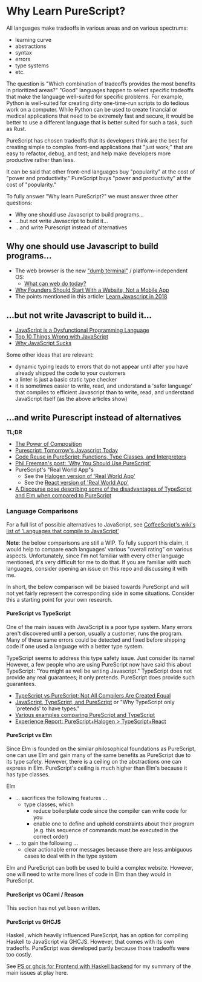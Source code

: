 # Why Learn PureScript?

All languages make tradeoffs in various areas and on various spectrums:
- learning curve
- abstractions
- syntax
- errors
- type systems
- etc.

The question is "Which combination of tradeoffs provides the most benefits in prioritized areas?" "Good" languages happen to select specific tradeoffs that make the language well-suited for specific problems. For example, Python is well-suited for creating dirty one-time-run scripts to do tedious work on a computer. While Python can be used to create financial or medical applications that need to be extremely fast and secure, it would be better to use a different language that is better suited for such a task, such as Rust.

PureScript has chosen tradeoffs that its developers think are the best for creating simple to complex front-end applications that "just work;" that are easy to refactor, debug, and test; and help make developers more productive rather than less.

It can be said that other front-end languages buy "popularity" at the cost of "power and productivity."
PureScript buys "power and productivity" at the cost of "popularity."

To fully answer "Why learn PureScript?" we must answer three other questions:
- Why one should use Javascript to build programs...
- ...but not write Javascript to build it...
- ...and write Purescript instead of alternatives

## Why one should use Javascript to build programs...

- The web browser is the new ["dumb terminal"](https://www.youtube.com/embed/YI34UIMgkxs?start=1762&end=1828) / platform-independent OS:
    - [What can web do today?](https://whatwebcando.today/)
- [Why Founders Should Start With a Website, Not a Mobile App](https://article.voxsnap.com/atrium/founders-should-build-website-not-mobile-app)
- The points mentioned in this article: [Learn Javascript in 2018](https://web.archive.org/web/20181201032915/https://medium.com/zerotomastery/learn-to-code-in-2018-get-hired-and-have-fun-along-the-way-b338247eed6a)

## ...but not write Javascript to build it...

- [JavaScript is a Dysfunctional Programming Language](https://medium.com/javascript-non-grata/javascript-is-a-dysfunctional-programming-language-a1f4866e186f)
- [Top 10 Things Wrong with JavaScript](https://medium.com/javascript-non-grata/the-top-10-things-wrong-with-javascript-58f440d6b3d8)
- [Why JavaScript Sucks](https://whydoesitsuck.com/why-does-javascript-suck/)

Some other ideas that are relevant:
- dynamic typing leads to errors that do not appear until after you have already shipped the code to your customers
- a linter is just a basic static type checker
- it is sometimes easier to write, read, and understand a 'safer language' that compiles to efficient Javascript than to write, read, and understand JavaScript itself (as the above articles show)

## ...and write Purescript instead of alternatives

**TL;DR**

- [The Power of Composition](https://youtu.be/vDe-4o8Uwl8?t=8)
- [Purescript: Tomorrow's Javascript Today](https://www.youtube.com/watch?time_continue=22&v=5AtyWgQ3vv0)
- [Code Reuse in PureScript: Functions, Type Classes, and Interpreters](https://youtu.be/GlUcCPmH8wI?t=24)
- [Phil Freeman's post: 'Why You Should Use PureScript'](https://gist.github.com/paf31/adfd15fbb1ac8b99fc68be2c9aca8427)
- PureScript's "Real World App"s
    - See the [Halogen version of 'Real World App'](https://github.com/thomashoneyman/purescript-halogen-realworld)
    - See the [React version of 'Real World App'](https://github.com/jonasbuntinx/purescript-react-realworld)
- [A Discourse pose describing some of the disadvantages of TypeScript and Elm when compared to PureScript](https://discourse.purescript.org/t/language-highlights/1471)

### Language Comparisons

For a full list of possible alternatives to JavaScript, see [CoffeeScript's wiki's list of 'Languages that compile to JavaScript'](https://github.com/jashkenas/coffeescript/wiki/List-of-languages-that-compile-to-JS)

**Note**: the below comparisons are still a WIP. To fully support this claim, it would help to compare each languages' various "overall rating" on various aspects. Unfortunately, since I'm not familiar with every other language mentioned, it's very difficult for me to do that. If you are familiar with such languages, consider opening an issue on this repo and discussing it with me.

In short, the below comparison will be biased towards PureScript and will not yet fairly represent the corresponding side in some situations. Consider this a starting point for your own research.

#### PureScript vs TypeScript

One of the main issues with JavaScript is a poor type system. Many errors aren't discovered until a person, usually a customer, runs the program. Many of these same errors could be detected and fixed before shipping code if one used a language with a better type system.

TypeScript seems to address this type safety issue. Just consider its name! However, a few people who are using PureScript now have said this about TypeScript: "You might as well be writing Javascript." TypeScript does not provide any real guarantees; it only pretends. PureScript does provide such guarantees.

- [TypeScript vs PureScript: Not All Compilers Are Created Equal](https://blog.logrocket.com/typescript-vs-purescript-not-all-compilers-are-created-equal-c16dadaa7d3e)
- [JavaScript, TypeScript, and PureScript](https://www.youtube.com/watch?v=JTEfpNtEoSA) or "Why TypeScript only 'pretends' to have types."
- [Various examples comparing PureScript and TypeScript](https://discourse.purescript.org/t/type-system-showdown-purescript-and-typescript/2084)
- [Experience Report: PureScript+Halogen > TypeScript+React](https://web.archive.org/web/20221026181022/https://twitter.com/christopherdone/status/1572329195858018307)

#### PureScript vs Elm

Since Elm is founded on the similar philosophical foundations as PureScript, one can use Elm and gain many of the same benefits as PureScript due to its type safety. However, there is a ceiling on the abstractions one can express in Elm. PureScript's ceiling is much higher than Elm's because it has type classes.

Elm
- ... sacrifices the following features ...
    - type classes, which
        - reduce boilerplate code since the compiler can write code for you
        - enable one to define and uphold constraints about their program (e.g. this sequence of commands must be executed in the correct order)
- ... to gain the following ...
    - clear actionable error messages because there are less ambiguous cases to deal with in the type system

Elm and PureScript can both be used to build a complex website. However, one will need to write more lines of code in Elm than they would in PureScript.

#### PureScript vs OCaml / Reason

This section has not yet been written.

#### PureScript vs GHCJS

Haskell, which heavily influenced PureScript, has an option for compiling Haskell to JavaScript via GHCJS. However, that comes with its own tradeoffs. PureScript was developed partly because those tradeoffs were too costly.

See [PS or ghcjs for Frontend with Haskell backend](https://discourse.purescript.org/t/ps-or-ghcjs-for-frontend-with-haskell-backend/666/2) for my summary of the main issues at play here.
